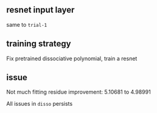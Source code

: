 ## resnet input layer
same to `trial-1`

## training strategy
Fix pretrained dissociative polynomial, train a resnet

## issue
Not much fitting residue improvement: 5.10681 to 4.98991

All issues in `disso` persists
